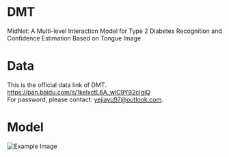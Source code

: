 # DMT
MidNet: A Multi-level Interaction Model for Type 2 Diabetes Recognition and Confidence Estimation Based on Tongue Image

# Data
This is the official data link of DMT. </br>
https://pan.baidu.com/s/1kelxctL6A_wlC9Y92cIgiQ </br>
For password, please contact: yejiayu97@outlook.com. </br>

# Model
![Example Image](https://github.com/yjy-97/DMT/1.1_00.png)
